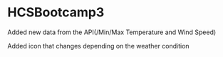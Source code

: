 # HCSBootcamp3

Added new data from the API(/Min/Max Temperature and Wind Speed)

Added icon that changes depending on the weather condition
